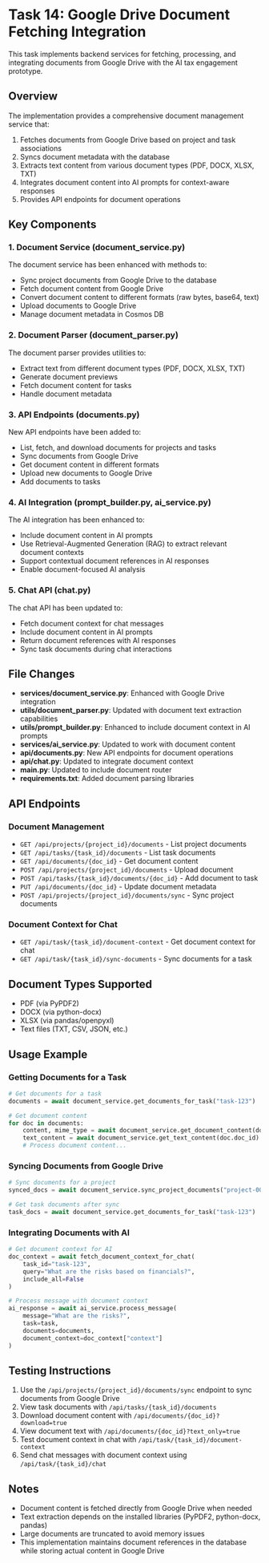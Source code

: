 # Task 14: Google Drive Document Fetching Integration

This task implements backend services for fetching, processing, and integrating documents from Google Drive with the AI tax engagement prototype.

## Overview

The implementation provides a comprehensive document management service that:

1. Fetches documents from Google Drive based on project and task associations
2. Syncs document metadata with the database
3. Extracts text content from various document types (PDF, DOCX, XLSX, TXT)
4. Integrates document content into AI prompts for context-aware responses
5. Provides API endpoints for document operations

## Key Components

### 1. Document Service (document_service.py)

The document service has been enhanced with methods to:

- Sync project documents from Google Drive to the database
- Fetch document content from Google Drive
- Convert document content to different formats (raw bytes, base64, text)
- Upload documents to Google Drive
- Manage document metadata in Cosmos DB

### 2. Document Parser (document_parser.py)

The document parser provides utilities to:

- Extract text from different document types (PDF, DOCX, XLSX, TXT)
- Generate document previews
- Fetch document content for tasks
- Handle document metadata

### 3. API Endpoints (documents.py)

New API endpoints have been added to:

- List, fetch, and download documents for projects and tasks
- Sync documents from Google Drive
- Get document content in different formats
- Upload new documents to Google Drive
- Add documents to tasks

### 4. AI Integration (prompt_builder.py, ai_service.py)

The AI integration has been enhanced to:

- Include document content in AI prompts
- Use Retrieval-Augmented Generation (RAG) to extract relevant document contexts
- Support contextual document references in AI responses
- Enable document-focused AI analysis

### 5. Chat API (chat.py)

The chat API has been updated to:

- Fetch document context for chat messages
- Include document content in AI prompts
- Return document references with AI responses
- Sync task documents during chat interactions

## File Changes

- **services/document_service.py**: Enhanced with Google Drive integration
- **utils/document_parser.py**: Updated with document text extraction capabilities
- **utils/prompt_builder.py**: Enhanced to include document context in AI prompts
- **services/ai_service.py**: Updated to work with document content
- **api/documents.py**: New API endpoints for document operations
- **api/chat.py**: Updated to integrate document context
- **main.py**: Updated to include document router
- **requirements.txt**: Added document parsing libraries

## API Endpoints

### Document Management

- `GET /api/projects/{project_id}/documents` - List project documents
- `GET /api/tasks/{task_id}/documents` - List task documents
- `GET /api/documents/{doc_id}` - Get document content
- `POST /api/projects/{project_id}/documents` - Upload document
- `POST /api/tasks/{task_id}/documents/{doc_id}` - Add document to task
- `PUT /api/documents/{doc_id}` - Update document metadata
- `POST /api/projects/{project_id}/documents/sync` - Sync project documents

### Document Context for Chat

- `GET /api/task/{task_id}/document-context` - Get document context for chat
- `GET /api/task/{task_id}/sync-documents` - Sync documents for a task

## Document Types Supported

- PDF (via PyPDF2)
- DOCX (via python-docx)
- XLSX (via pandas/openpyxl)
- Text files (TXT, CSV, JSON, etc.)

## Usage Example

### Getting Documents for a Task

```python
# Get documents for a task
documents = await document_service.get_documents_for_task("task-123")

# Get document content
for doc in documents:
    content, mime_type = await document_service.get_document_content(doc.doc_id)
    text_content = await document_service.get_text_content(doc.doc_id)
    # Process document content...
```

### Syncing Documents from Google Drive

```python
# Sync documents for a project
synced_docs = await document_service.sync_project_documents("project-001")

# Get task documents after sync
task_docs = await document_service.get_documents_for_task("task-123")
```

### Integrating Documents with AI

```python
# Get document context for AI
doc_context = await fetch_document_context_for_chat(
    task_id="task-123",
    query="What are the risks based on financials?",
    include_all=False
)

# Process message with document context
ai_response = await ai_service.process_message(
    message="What are the risks?",
    task=task,
    documents=documents,
    document_context=doc_context["context"]
)
```

## Testing Instructions

1. Use the `/api/projects/{project_id}/documents/sync` endpoint to sync documents from Google Drive
2. View task documents with `/api/tasks/{task_id}/documents`
3. Download document content with `/api/documents/{doc_id}?download=true`
4. View document text with `/api/documents/{doc_id}?text_only=true`
5. Test document context in chat with `/api/task/{task_id}/document-context`
6. Send chat messages with document context using `/api/task/{task_id}/chat`

## Notes

- Document content is fetched directly from Google Drive when needed
- Text extraction depends on the installed libraries (PyPDF2, python-docx, pandas)
- Large documents are truncated to avoid memory issues
- This implementation maintains document references in the database while storing actual content in Google Drive

